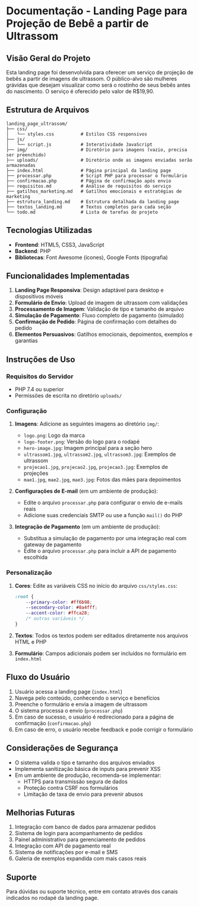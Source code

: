 # Documentação - Landing Page para Projeção de Bebê a partir de Ultrassom

## Visão Geral do Projeto

Esta landing page foi desenvolvida para oferecer um serviço de projeção de bebês a partir de imagens de ultrassom. O público-alvo são mulheres grávidas que desejam visualizar como será o rostinho de seus bebês antes do nascimento. O serviço é oferecido pelo valor de R$19,90.

## Estrutura de Arquivos

```
landing_page_ultrassom/
├── css/
│   └── styles.css          # Estilos CSS responsivos
├── js/
│   └── script.js           # Interatividade JavaScript
├── img/                    # Diretório para imagens (vazio, precisa ser preenchido)
├── uploads/                # Diretório onde as imagens enviadas serão armazenadas
├── index.html              # Página principal da landing page
├── processar.php           # Script PHP para processar o formulário
├── confirmacao.php         # Página de confirmação após envio
├── requisitos.md           # Análise de requisitos do serviço
├── gatilhos_marketing.md   # Gatilhos emocionais e estratégias de marketing
├── estrutura_landing.md    # Estrutura detalhada da landing page
├── textos_landing.md       # Textos completos para cada seção
└── todo.md                 # Lista de tarefas do projeto
```

## Tecnologias Utilizadas

- **Frontend**: HTML5, CSS3, JavaScript
- **Backend**: PHP
- **Bibliotecas**: Font Awesome (ícones), Google Fonts (tipografia)

## Funcionalidades Implementadas

1. **Landing Page Responsiva**: Design adaptável para desktop e dispositivos móveis
2. **Formulário de Envio**: Upload de imagem de ultrassom com validações
3. **Processamento de Imagem**: Validação de tipo e tamanho de arquivo
4. **Simulação de Pagamento**: Fluxo completo de pagamento (simulado)
5. **Confirmação de Pedido**: Página de confirmação com detalhes do pedido
6. **Elementos Persuasivos**: Gatilhos emocionais, depoimentos, exemplos e garantias

## Instruções de Uso

### Requisitos do Servidor

- PHP 7.4 ou superior
- Permissões de escrita no diretório `uploads/`

### Configuração

1. **Imagens**: Adicione as seguintes imagens ao diretório `img/`:
   - `logo.png`: Logo da marca
   - `logo-footer.png`: Versão do logo para o rodapé
   - `hero-image.jpg`: Imagem principal para a seção hero
   - `ultrassom1.jpg`, `ultrassom2.jpg`, `ultrassom3.jpg`: Exemplos de ultrassom
   - `projecao1.jpg`, `projecao2.jpg`, `projecao3.jpg`: Exemplos de projeções
   - `mae1.jpg`, `mae2.jpg`, `mae3.jpg`: Fotos das mães para depoimentos

2. **Configurações de E-mail** (em um ambiente de produção):
   - Edite o arquivo `processar.php` para configurar o envio de e-mails reais
   - Adicione suas credenciais SMTP ou use a função `mail()` do PHP

3. **Integração de Pagamento** (em um ambiente de produção):
   - Substitua a simulação de pagamento por uma integração real com gateway de pagamento
   - Edite o arquivo `processar.php` para incluir a API de pagamento escolhida

### Personalização

1. **Cores**: Edite as variáveis CSS no início do arquivo `css/styles.css`:
   ```css
   :root {
       --primary-color: #ff6b98;
       --secondary-color: #8a4fff;
       --accent-color: #ffca28;
       /* outras variáveis */
   }
   ```

2. **Textos**: Todos os textos podem ser editados diretamente nos arquivos HTML e PHP

3. **Formulário**: Campos adicionais podem ser incluídos no formulário em `index.html`

## Fluxo do Usuário

1. Usuário acessa a landing page (`index.html`)
2. Navega pelo conteúdo, conhecendo o serviço e benefícios
3. Preenche o formulário e envia a imagem de ultrassom
4. O sistema processa o envio (`processar.php`)
5. Em caso de sucesso, o usuário é redirecionado para a página de confirmação (`confirmacao.php`)
6. Em caso de erro, o usuário recebe feedback e pode corrigir o formulário

## Considerações de Segurança

- O sistema valida o tipo e tamanho dos arquivos enviados
- Implementa sanitização básica de inputs para prevenir XSS
- Em um ambiente de produção, recomenda-se implementar:
  - HTTPS para transmissão segura de dados
  - Proteção contra CSRF nos formulários
  - Limitação de taxa de envio para prevenir abusos

## Melhorias Futuras

1. Integração com banco de dados para armazenar pedidos
2. Sistema de login para acompanhamento de pedidos
3. Painel administrativo para gerenciamento de pedidos
4. Integração com API de pagamento real
5. Sistema de notificações por e-mail e SMS
6. Galeria de exemplos expandida com mais casos reais

## Suporte

Para dúvidas ou suporte técnico, entre em contato através dos canais indicados no rodapé da landing page.

